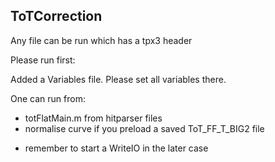 ## ToTCorrection

Any file can be run which has a tpx3 header

Please run first:

Added a Variables file. Please set all variables there.

One can run from:

- totFlatMain.m from hitparser files
- normalise curve if you preload a saved ToT_FF_T_BIG2 file
* remember to start a WriteIO in the later case


